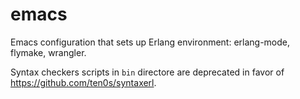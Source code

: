 emacs
=====

Emacs configuration that sets up Erlang environment: erlang-mode, flymake, wrangler.

Syntax checkers scripts in `bin` directore are deprecated in favor of https://github.com/ten0s/syntaxerl.

